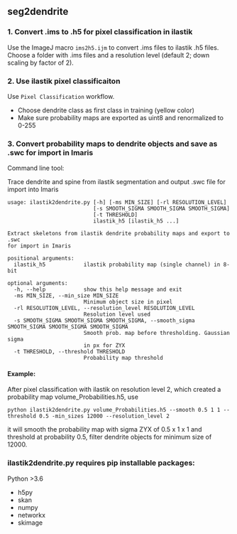 ## seg2dendrite


### 1. Convert .ims to .h5 for pixel classification in ilastik
Use the ImageJ macro `ims2h5.ijm` to convert .ims files to ilastik .h5 files.
Choose a folder with .ims files and a resolution level (default 2; down scaling by factor of 2).

### 2. Use ilastik pixel classificaiton
Use `Pixel Classification` workflow.
* Choose dendrite class as first class in training (yellow color)
* Make sure probability maps are exported as uint8 and renormalized to 0-255

### 3. Convert probability maps to dendrite objects and save as .swc for import in Imaris
Command line tool:

Trace dendrite and spine from ilastik segmentation and output .swc file for import into Imaris

```
usage: ilastik2dendrite.py [-h] [-ms MIN_SIZE] [-rl RESOLUTION_LEVEL]
                           [-s SMOOTH_SIGMA SMOOTH_SIGMA SMOOTH_SIGMA]
                           [-t THRESHOLD]
                           ilastik_h5 [ilastik_h5 ...]

Extract skeletons from ilastik dendrite probability maps and export to .swc
for import in Imaris

positional arguments:
  ilastik_h5            ilastik probability map (single channel) in 8-bit

optional arguments:
  -h, --help            show this help message and exit
  -ms MIN_SIZE, --min_size MIN_SIZE
                        Minimum object size in pixel
  -rl RESOLUTION_LEVEL, --resolution_level RESOLUTION_LEVEL
                        Resolution level used
  -s SMOOTH_SIGMA SMOOTH_SIGMA SMOOTH_SIGMA, --smooth_sigma SMOOTH_SIGMA SMOOTH_SIGMA SMOOTH_SIGMA
                        Smooth prob. map before thresholding. Gaussian sigma
                        in px for ZYX
  -t THRESHOLD, --threshold THRESHOLD
                        Probability map threshold
```

#### Example:
After pixel classification with ilastik on resolution level 2, which created a probability map volume_Probabilities.h5, use

```
python ilastik2dendrite.py volume_Probabilities.h5 --smooth 0.5 1 1 --threshold 0.5 -min_sizes 12000 --resolution_level 2
```

it will smooth the probability map with sigma ZYX of 0.5 x 1 x 1 and threshold at probability 0.5, filter dendrite objects for minimum size of 12000.

### ilastik2dendrite.py requires pip installable packages:
Python >3.6
* h5py
* skan
* numpy
* networkx
* skimage
